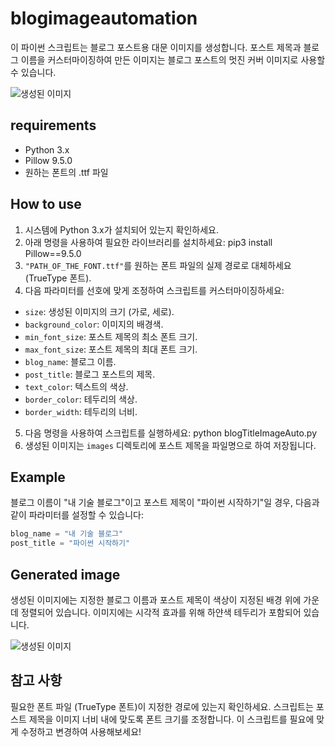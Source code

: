# blogimageautomation

이 파이썬 스크립트는 블로그 포스트용 대문 이미지를 생성합니다. 포스트 제목과 블로그 이름을 커스터마이징하여 만든 이미지는 블로그 포스트의 멋진 커버 이미지로 사용할 수 있습니다.

![생성된 이미지](https://github.com/larry1121/blogimageautomation/assets/78005200/bd6cce5a-d171-4cd4-8cd8-0957aee7caa3)


## requirements

- Python 3.x
- Pillow 9.5.0
- 원하는 폰트의 .ttf 파일

## How to use

1. 시스템에 Python 3.x가 설치되어 있는지 확인하세요.
2. 아래 명령을 사용하여 필요한 라이브러리를 설치하세요:
pip3 install Pillow==9.5.0
3. `"PATH_OF_THE_FONT.ttf"`를 원하는 폰트 파일의 실제 경로로 대체하세요 (TrueType 폰트).
4. 다음 파라미터를 선호에 맞게 조정하여 스크립트를 커스터마이징하세요:
- `size`: 생성된 이미지의 크기 (가로, 세로).
- `background_color`: 이미지의 배경색.
- `min_font_size`: 포스트 제목의 최소 폰트 크기.
- `max_font_size`: 포스트 제목의 최대 폰트 크기.
- `blog_name`: 블로그 이름.
- `post_title`: 블로그 포스트의 제목.
- `text_color`: 텍스트의 색상.
- `border_color`: 테두리의 색상.
- `border_width`: 테두리의 너비.
5. 다음 명령을 사용하여 스크립트를 실행하세요:
python blogTitleImageAuto.py
6. 생성된 이미지는 `images` 디렉토리에 포스트 제목을 파일명으로 하여 저장됩니다.

## Example

블로그 이름이 "내 기술 블로그"이고 포스트 제목이 "파이썬 시작하기"일 경우, 다음과 같이 파라미터를 설정할 수 있습니다:

```python
blog_name = "내 기술 블로그"
post_title = "파이썬 시작하기"
```
## Generated image
생성된 이미지에는 지정한 블로그 이름과 포스트 제목이 색상이 지정된 배경 위에 가운데 정렬되어 있습니다. 이미지에는 시각적 효과를 위해 하얀색 테두리가 포함되어 있습니다.

![생성된 이미지](https://github.com/larry1121/blogimageautomation/assets/78005200/bd6cce5a-d171-4cd4-8cd8-0957aee7caa3)



## 참고 사항
필요한 폰트 파일 (TrueType 폰트)이 지정한 경로에 있는지 확인하세요.
스크립트는 포스트 제목을 이미지 너비 내에 맞도록 폰트 크기를 조정합니다.
이 스크립트를 필요에 맞게 수정하고 변경하여 사용해보세요!
